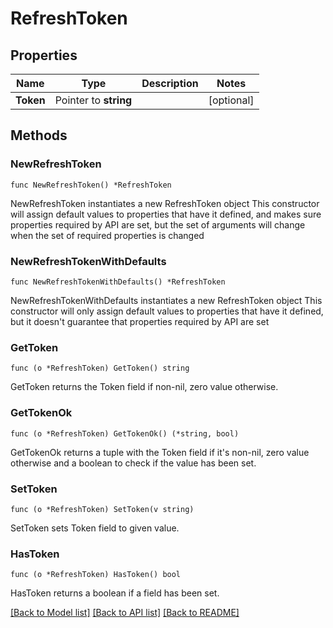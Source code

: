 # RefreshToken

## Properties

Name | Type | Description | Notes
------------ | ------------- | ------------- | -------------
**Token** | Pointer to **string** |  | [optional] 

## Methods

### NewRefreshToken

`func NewRefreshToken() *RefreshToken`

NewRefreshToken instantiates a new RefreshToken object
This constructor will assign default values to properties that have it defined,
and makes sure properties required by API are set, but the set of arguments
will change when the set of required properties is changed

### NewRefreshTokenWithDefaults

`func NewRefreshTokenWithDefaults() *RefreshToken`

NewRefreshTokenWithDefaults instantiates a new RefreshToken object
This constructor will only assign default values to properties that have it defined,
but it doesn't guarantee that properties required by API are set

### GetToken

`func (o *RefreshToken) GetToken() string`

GetToken returns the Token field if non-nil, zero value otherwise.

### GetTokenOk

`func (o *RefreshToken) GetTokenOk() (*string, bool)`

GetTokenOk returns a tuple with the Token field if it's non-nil, zero value otherwise
and a boolean to check if the value has been set.

### SetToken

`func (o *RefreshToken) SetToken(v string)`

SetToken sets Token field to given value.

### HasToken

`func (o *RefreshToken) HasToken() bool`

HasToken returns a boolean if a field has been set.


[[Back to Model list]](../README.md#documentation-for-models) [[Back to API list]](../README.md#documentation-for-api-endpoints) [[Back to README]](../README.md)


